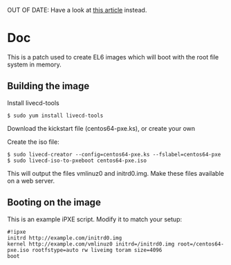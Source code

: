 OUT OF DATE: Have a look at [this article](http://www.espenbraastad.no/posts/centos-7-rootfs-on-tmpfs/) instead.

Doc
===
 
This is a patch used to create EL6 images which will boot with the root file
system in memory.

Building the image
------------------
Install livecd-tools

    $ sudo yum install livecd-tools

Download the kickstart file (centos64-pxe.ks), or create your own

Create the iso file:

    $ sudo livecd-creator --config=centos64-pxe.ks --fslabel=centos64-pxe
    $ sudo livecd-iso-to-pxeboot centos64-pxe.iso

This will output the files vmlinuz0 and initrd0.img. Make these files available
on a web server.

Booting on the image
--------------------
This is an example iPXE script. Modify it to match your setup:

    #!ipxe
    initrd http://example.com/initrd0.img
    kernel http://example.com/vmlinuz0 initrd=/initrd0.img root=/centos64-pxe.iso rootfstype=auto rw liveimg toram size=4096
    boot

